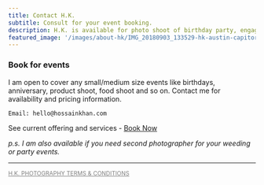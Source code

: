 ```yaml
---
title: Contact H.K.
subtitle: Consult for your event booking.
description: H.K. is available for photo shoot of birthday party, engagement shoot outdoor, new born baby shot, product shots, food shoots, or any other small events. The photoshoot even is preferred to be in GTA (eg. Toronto, Scarborough, North York, Ajax, Brampton, Missisauga, Markham) region. However, I am open to travel to destination photo-shot given the client takes care of the logistics. 
featured_image: '/images/about-hk/IMG_20180903_133529-hk-austin-capitor-with-camera-850x600.jpg'
---
```


### Book for events
I am open to cover any small/medium size events like birthdays, anniversary, product shoot, food shoot and so on.
Contact me for availability and pricing information. 


```
Email: hello@hossainkhan.com
```

<i class="fab fa-facebook"></i> See current offering and services - <a href="https://www.facebook.com/pg/315040829300679/services/" title="H.K. Photography Services @ Facebook Page">Book Now <i class="fas fa-concierge-bell"></i></a> 

_p.s. I am also available if you need second photographer for your weeding or party events._



---------


<small><a href="https://docs.google.com/document/d/e/2PACX-1vSibs7YkBQ104TeTbdTma0H2dQGxxWtvt7Qvrbu64eQIZ9F1LlJuzn39G8MDMD_Osg0fSoHoUtHLLu4/pub" style="color:grey">H.K. PHOTOGRAPHY TERMS & CONDITIONS</a></small>